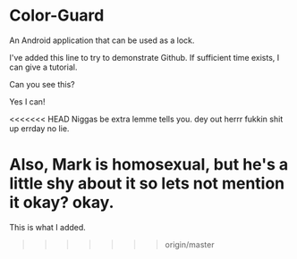 Color-Guard
===========

An Android application that can be used as a lock.

I've added this line to try to demonstrate Github. If sufficient time exists, I can give a tutorial.

Can you see this?

Yes I can!

<<<<<<< HEAD
Niggas be extra lemme tells you. dey out herrr fukkin shit up errday no lie.

Also, Mark is homosexual, but he's a little shy about it so lets not mention it okay? okay.
=======
This is what I added.
>>>>>>> origin/master
